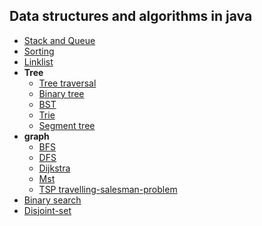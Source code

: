 ## Data structures and algorithms in java


+ [Stack and Queue][9]
+ [Sorting][1]
+ [Linklist][2]
+ __Tree__
    + [Tree traversal][6]
    + [Binary tree][7]
    + [BST][5]
    + [Trie][4]
    + [Segment tree][3]    
+ __graph__
    + [BFS][11]    
    + [DFS][12]    
    + [Dijkstra][13]    
    + [Mst][14]
    + [TSP travelling-salesman-problem][15]
+ [Binary search][8]
+ [Disjoint-set][10]






[15]: https://github.com/jonycse/data-structures-algorithms-in-java/tree/master/src/main/java/dsalgo/graph/tsp
[14]: https://github.com/jonycse/data-structures-algorithms-in-java/tree/master/src/main/java/dsalgo/graph/mst
[13]: https://github.com/jonycse/data-structures-algorithms-in-java/tree/master/src/main/java/dsalgo/graph/dijkstra
[12]: https://github.com/jonycse/data-structures-algorithms-in-java/tree/master/src/main/java/dsalgo/graph/dfs
[11]: https://github.com/jonycse/data-structures-algorithms-in-java/tree/master/src/main/java/dsalgo/graph/bfs
[10]: https://github.com/jonycse/data-structures-algorithms-in-java/tree/master/src/main/java/dsalgo/set
[9]: https://github.com/jonycse/data-structures-algorithms-in-java/tree/master/src/main/java/dsalgo/stackqueue
[8]: https://github.com/jonycse/data-structures-algorithms-in-java/tree/master/src/main/java/dsalgo/binarysearch
[7]: https://github.com/jonycse/data-structures-algorithms-in-java/tree/master/src/main/java/dsalgo/tree/binarytree
[6]: https://github.com/jonycse/data-structures-algorithms-in-java/tree/master/src/main/java/dsalgo/tree/traversal
[5]: https://github.com/jonycse/data-structures-algorithms-in-java/tree/master/src/main/java/dsalgo/tree/bst
[4]: https://github.com/jonycse/data-structures-algorithms-in-java/tree/master/src/main/java/dsalgo/tree/trie
[3]: https://github.com/jonycse/data-structures-algorithms-in-java/tree/master/src/main/java/dsalgo/tree/segment
[2]: https://github.com/jonycse/data-structures-algorithms-in-java/tree/master/src/main/java/dsalgo/linklist
[1]: https://github.com/jonycse/data-structures-algorithms-in-java/tree/master/src/main/java/dsalgo/sort

